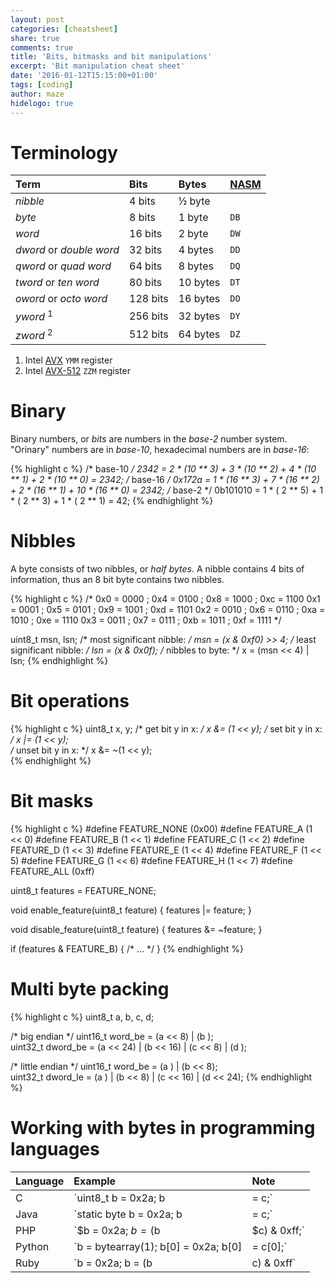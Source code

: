 ```yaml
---
layout: post
categories: [cheatsheet]
share: true
comments: true
title: 'Bits, bitmasks and bit manipulations'
excerpt: 'Bit manipulation cheat sheet'
date: '2016-01-12T15:15:00+01:00'
tags: [coding]
author: maze
hidelogo: true
---
```


# Terminology

| Term                        | Bits     | Bytes    | [NASM][] |
|:--------------------------- |:---------|:---------|:---------|
| *nibble*                    | 4 bits   | ½ byte   |
| *byte*                      | 8 bits   | 1 byte   | `DB`
| *word*                      | 16 bits  | 2 byte   | `DW`
| *dword* or *double word*    | 32 bits  | 4 bytes  | `DD`
| *qword* or *quad word*      | 64 bits  | 8 bytes  | `DQ`
| *tword* or *ten word*       | 80 bits  | 10 bytes | `DT`
| *oword* or *octo word*      | 128 bits | 16 bytes | `DO`
| *yword* <sup>1</sup>        | 256 bits | 32 bytes | `DY`
| *zword* <sup>2</sup>        | 512 bits | 64 bytes | `DZ`

1.  Intel [AVX](https://en.wikipedia.org/wiki/Advanced_Vector_Extensions) `YMM` register
2.  Intel [AVX-512](https://en.wikipedia.org/wiki/AVX-512) `ZZM` register

[NASM]: http://www.nasm.us

# Binary

Binary numbers, or *bits* are numbers in the *base-2* number system. "Orinary"
numbers are in *base-10*, hexadecimal numbers are in *base-16*:

{% highlight c %}
/* base-10 */
2342     = 2 * (10 ** 3) + 3 * (10 ** 2) + 4 * (10 ** 1) + 2 * (10 ** 0)  = 2342;
/* base-16 */
0x172a   = 1 * (16 ** 3) + 7 * (16 ** 2) + 2 * (16 ** 1) + 10 * (16 ** 0) = 2342;
/* base-2 */
0b101010 = 1 * ( 2 ** 5) + 1 * ( 2 ** 3) + 1 * ( 2 ** 1)                  =   42;
{% endhighlight %}

# Nibbles

A byte consists of two nibbles, or *half bytes*. A nibble contains 4 bits of
information, thus an 8 bit byte contains two nibbles.

{% highlight c %}
/*
0x0 = 0000 ; 0x4 = 0100 ; 0x8 = 1000 ; 0xc = 1100
0x1 = 0001 ; 0x5 = 0101 ; 0x9 = 1001 ; 0xd = 1101
0x2 = 0010 ; 0x6 = 0110 ; 0xa = 1010 ; 0xe = 1110
0x3 = 0011 ; 0x7 = 0111 ; 0xb = 1011 ; 0xf = 1111
*/

uint8_t msn, lsn;
/*  most significant nibble: */   msn = (x & 0xf0) >> 4;
/* least significant nibble: */   lsn = (x & 0x0f);
/*          nibbles to byte: */     x = (msn << 4) | lsn;
{% endhighlight %}

# Bit operations

{% highlight c %}
uint8_t x, y;
/*   get bit y in x: */            x &=  (1 << y);
/*   set bit y in x: */            x |=  (1 << y);  
/* unset bit y in x: */            x &= ~(1 << y);  
{% endhighlight %}

# Bit masks

{% highlight c %}
#define FEATURE_NONE    (0x00)
#define FEATURE_A       (1 << 0)
#define FEATURE_B       (1 << 1)
#define FEATURE_C       (1 << 2)
#define FEATURE_D       (1 << 3)
#define FEATURE_E       (1 << 4)
#define FEATURE_F       (1 << 5)
#define FEATURE_G       (1 << 6)
#define FEATURE_H       (1 << 7)
#define FEATURE_ALL     (0xff)

uint8_t features = FEATURE_NONE;

void enable_feature(uint8_t feature) {
    features |= feature;
}

void disable_feature(uint8_t feature) {
    features &= ~feature;
}

if (features & FEATURE_B) {
    /* ... */
}
{% endhighlight %}

# Multi byte packing

{% highlight c %}
uint8_t a, b, c, d;

/* big endian */
uint16_t  word_be = (a <<  8) | (b      );                         
uint32_t dword_be = (a << 24) | (b << 16) | (c <<  8) | (d      );

/* little endian */
uint16_t  word_be = (a      ) | (b <<  8);                         
uint32_t dword_le = (a      ) | (b <<  8) | (c << 16) | (d << 24);
{% endhighlight %}

# Working with bytes in programming languages

| Language          | Example                                        | Note
|:----------------- |:-----------------------------------------------|:-------------------------------------------------------
| C                 | `uint8_t b = 0x2a; b |= c;`                    | Masking may be required
| Java              | `static byte b = 0x2a; b |= c;`                | Guaranteed to be 8 bit byte
| PHP               | `$b = 0x2a; $b = ($b | $c) & 0xff;`            | No byte type, masking required (depends on size of `c`)
| Python            | `b = bytearray(1); b[0] = 0x2a; b[0] |= c[0];` | Guaranteed to be 8 bit byte
| Ruby              | `b = 0x2a; b = (b | c) & 0xff`                 | No byte type, masking required (depends on size of `c`)
